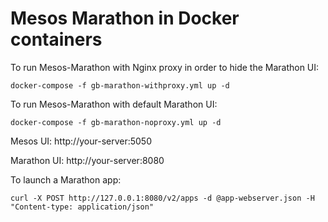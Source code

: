 # Mesos Marathon in Docker containers

To run Mesos-Marathon with Nginx proxy in order to hide the Marathon UI:

```
docker-compose -f gb-marathon-withproxy.yml up -d
```



To run Mesos-Marathon with default Marathon UI:

```
docker-compose -f gb-marathon-noproxy.yml up -d
```


Mesos UI: http://your-server:5050

Marathon UI: http://your-server:8080


To launch a Marathon app:

```
curl -X POST http://127.0.0.1:8080/v2/apps -d @app-webserver.json -H "Content-type: application/json"
```

